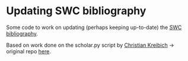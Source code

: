 Updating SWC bibliography
==========

Some code to work on updating (perhaps keeping up-to-date) the [SWC bibliography](http://software-carpentry.org/bib/software-carpentry.bib).

Based on work done on the scholar.py script by [Christian Kreibich](https://github.com/ckreibich) -> original repo [here](https://github.com/ckreibich/scholar.py).
